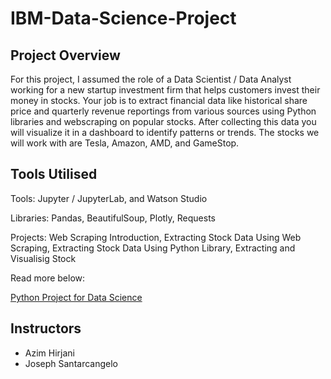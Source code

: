 # IBM-Data-Science-Project

## Project Overview

For this project, I assumed the role of a Data Scientist / Data Analyst working for a new startup investment firm that helps customers invest their money in stocks. Your job is to extract financial data like historical share price and quarterly revenue reportings from various sources using Python libraries and webscraping on popular stocks. After collecting this data you will visualize it in a dashboard to identify patterns or trends. The stocks we will work with are Tesla, Amazon, AMD, and GameStop.

## Tools Utilised

Tools: Jupyter / JupyterLab, and Watson Studio

Libraries: Pandas, BeautifulSoup, Plotly, Requests

Projects: Web Scraping Introduction, Extracting Stock Data Using Web Scraping, Extracting Stock Data Using Python Library, Extracting and Visualisig Stock

Read more below:

[Python Project for Data Science](https://www.coursera.org/learn/python-project-for-data-science)

## Instructors

- Azim Hirjani
- Joseph Santarcangelo
